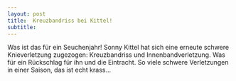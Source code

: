 ```yaml
---
layout: post
title:  Kreuzbandriss bei Kittel!
subtitle:  
---
```


Was ist das für ein Seuchenjahr! Sonny Kittel hat sich eine erneute schwere Knieverletzung zugezogen: Kreuzbandriss und Innenbandverletzung. Was für ein Rückschlag für ihn und die Eintracht. So viele schwere Verletzungen in einer Saison, das ist echt krass...


